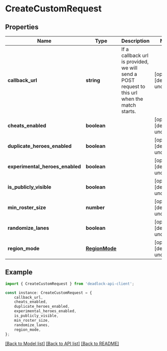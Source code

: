 # CreateCustomRequest


## Properties

Name | Type | Description | Notes
------------ | ------------- | ------------- | -------------
**callback_url** | **string** | If a callback url is provided, we will send a POST request to this url when the match starts. | [optional] [default to undefined]
**cheats_enabled** | **boolean** |  | [optional] [default to undefined]
**duplicate_heroes_enabled** | **boolean** |  | [optional] [default to undefined]
**experimental_heroes_enabled** | **boolean** |  | [optional] [default to undefined]
**is_publicly_visible** | **boolean** |  | [optional] [default to undefined]
**min_roster_size** | **number** |  | [optional] [default to undefined]
**randomize_lanes** | **boolean** |  | [optional] [default to undefined]
**region_mode** | [**RegionMode**](RegionMode.md) |  | [optional] [default to undefined]

## Example

```typescript
import { CreateCustomRequest } from 'deadlock-api-client';

const instance: CreateCustomRequest = {
    callback_url,
    cheats_enabled,
    duplicate_heroes_enabled,
    experimental_heroes_enabled,
    is_publicly_visible,
    min_roster_size,
    randomize_lanes,
    region_mode,
};
```

[[Back to Model list]](../README.md#documentation-for-models) [[Back to API list]](../README.md#documentation-for-api-endpoints) [[Back to README]](../README.md)
